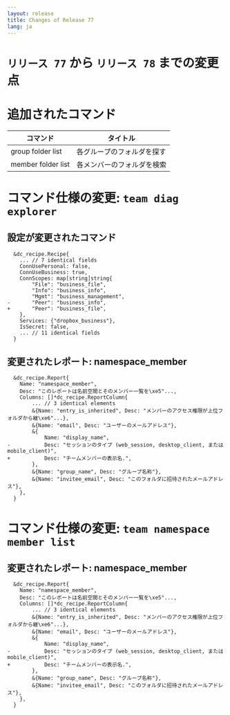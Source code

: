 ```yaml
---
layout: release
title: Changes of Release 77
lang: ja
---
```


# `リリース 77` から `リリース 78` までの変更点

# 追加されたコマンド


| コマンド           | タイトル                   |
|--------------------|----------------------------|
| group folder list  | 各グループのフォルダを探す |
| member folder list | 各メンバーのフォルダを検索 |



# コマンド仕様の変更: `team diag explorer`



## 設定が変更されたコマンド


```
  &dc_recipe.Recipe{
  	... // 7 identical fields
  	ConnUsePersonal: false,
  	ConnUseBusiness: true,
  	ConnScopes: map[string]string{
  		"File": "business_file",
  		"Info": "business_info",
  		"Mgmt": "business_management",
- 		"Peer": "business_info",
+ 		"Peer": "business_file",
  	},
  	Services: {"dropbox_business"},
  	IsSecret: false,
  	... // 11 identical fields
  }
```

## 変更されたレポート: namespace_member

```
  &dc_recipe.Report{
  	Name: "namespace_member",
  	Desc: "このレポートは名前空間とそのメンバー一覧を\xe5"...,
  	Columns: []*dc_recipe.ReportColumn{
  		... // 3 identical elements
  		&{Name: "entry_is_inherited", Desc: "メンバーのアクセス権限が上位フォルダから継\xe6"...},
  		&{Name: "email", Desc: "ユーザーのメールアドレス"},
  		&{
  			Name: "display_name",
- 			Desc: "セッションのタイプ (web_session, desktop_client, または mobile_client)",
+ 			Desc: "チームメンバーの表示名.",
  		},
  		&{Name: "group_name", Desc: "グループ名称"},
  		&{Name: "invitee_email", Desc: "このフォルダに招待されたメールアドレス"},
  	},
  }
```
# コマンド仕様の変更: `team namespace member list`



## 変更されたレポート: namespace_member

```
  &dc_recipe.Report{
  	Name: "namespace_member",
  	Desc: "このレポートは名前空間とそのメンバー一覧を\xe5"...,
  	Columns: []*dc_recipe.ReportColumn{
  		... // 3 identical elements
  		&{Name: "entry_is_inherited", Desc: "メンバーのアクセス権限が上位フォルダから継\xe6"...},
  		&{Name: "email", Desc: "ユーザーのメールアドレス"},
  		&{
  			Name: "display_name",
- 			Desc: "セッションのタイプ (web_session, desktop_client, または mobile_client)",
+ 			Desc: "チームメンバーの表示名.",
  		},
  		&{Name: "group_name", Desc: "グループ名称"},
  		&{Name: "invitee_email", Desc: "このフォルダに招待されたメールアドレス"},
  	},
  }
```
